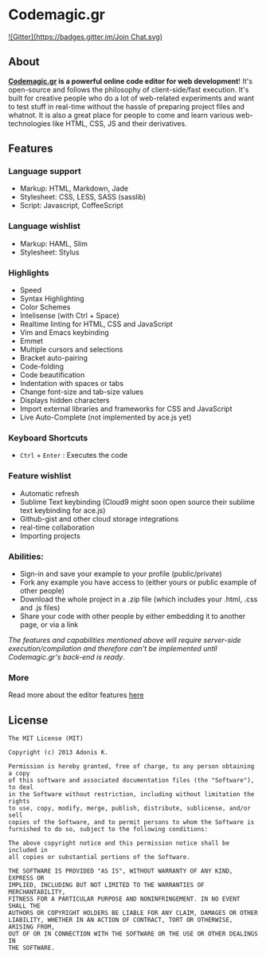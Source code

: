# Codemagic.gr
[![Gitter](https://badges.gitter.im/Join Chat.svg)](https://gitter.im/varemenos/codemagic?utm_source=badge&utm_medium=badge&utm_campaign=pr-badge&utm_content=badge)

## About

__[Codemagic.gr](http://codemagic.gr) is a powerful online code editor for web development__! It's open-source and follows the philosophy of client-side/fast execution. It's built for creative people who do a lot of web-related experiments and want to test stuff in real-time without the hassle of preparing project files and whatnot. It is also a great place for people to come and learn various web-technologies like HTML, CSS, JS and their derivatives.


## Features

### Language support

* Markup: HTML, Markdown, Jade
* Stylesheet: CSS, LESS, SASS (sasslib)
* Script: Javascript, CoffeeScript

### Language wishlist

* Markup: HAML, Slim
* Stylesheet: Stylus

### Highlights

* Speed
* Syntax Highlighting
* Color Schemes
* Intelisense (with Ctrl + Space)
* Realtime linting for HTML, CSS and JavaScript
* Vim and Emacs keybinding
* Emmet
* Multiple cursors and selections
* Bracket auto-pairing
* Code-folding
* Code beautification
* Indentation with spaces or tabs
* Change font-size and tab-size values
* Displays hidden characters
* Import external libraries and frameworks for CSS and JavaScript
* Live Auto-Complete (not implemented by ace.js yet)

### Keyboard Shortcuts

* `Ctrl` + `Enter` : Executes the code


### Feature wishlist

* Automatic refresh
* Sublime Text keybinding (Cloud9 might soon open source their sublime text keybinding for ace.js)
* Github-gist and other cloud storage integrations
* real-time collaboration
* Importing projects

### Abilities:

* Sign-in and save your example to your profile (public/private)
* Fork any example you have access to (either yours or public example of other people)
* Download the whole project in a .zip file (which includes your .html, .css and .js files)
* Share your code with other people by either embedding it to another page, or via a link

_The features and capabilities mentioned above will require server-side execution/compilation and therefore can't be implemented until Codemagic.gr's back-end is ready_.

### More

Read more about the editor features [here](https://github.com/ajaxorg/ace)

## License

	The MIT License (MIT)

	Copyright (c) 2013 Adonis K.

	Permission is hereby granted, free of charge, to any person obtaining a copy
	of this software and associated documentation files (the "Software"), to deal
	in the Software without restriction, including without limitation the rights
	to use, copy, modify, merge, publish, distribute, sublicense, and/or sell
	copies of the Software, and to permit persons to whom the Software is
	furnished to do so, subject to the following conditions:

	The above copyright notice and this permission notice shall be included in
	all copies or substantial portions of the Software.

	THE SOFTWARE IS PROVIDED "AS IS", WITHOUT WARRANTY OF ANY KIND, EXPRESS OR
	IMPLIED, INCLUDING BUT NOT LIMITED TO THE WARRANTIES OF MERCHANTABILITY,
	FITNESS FOR A PARTICULAR PURPOSE AND NONINFRINGEMENT. IN NO EVENT SHALL THE
	AUTHORS OR COPYRIGHT HOLDERS BE LIABLE FOR ANY CLAIM, DAMAGES OR OTHER
	LIABILITY, WHETHER IN AN ACTION OF CONTRACT, TORT OR OTHERWISE, ARISING FROM,
	OUT OF OR IN CONNECTION WITH THE SOFTWARE OR THE USE OR OTHER DEALINGS IN
	THE SOFTWARE.
